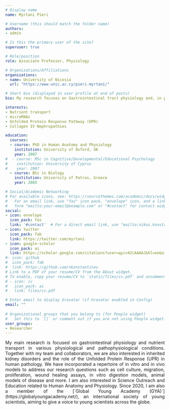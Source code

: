 ```yaml
---
# Display name
name: Myrtani Pieri

# Username (this should match the folder name)
authors:
- admin

# Is this the primary user of the site?
superuser: true

# Role/position
role: Associate Professor, Physiology

# Organizations/Affiliations
organizations:
- name: University of Nicosia
  url: "https://www.unic.ac.cy/pieri-myrtani/"

# Short bio (displayed in user profile at end of posts)
bio: My research focuses on Gastrointestinal tract physiology and, in particular, the role of specific ingested micromolecules in tumorigenesis.

interests:
- Nutrient transport
- microRNAs
- Unfolded Protein Response Pathway (UPR)
- Collagen IV Nephropathies

education:
  courses:
  - course: PhD in Human Anatomy and Physiology
    institution: University of Oxford, UK
    year: 2007
#  - course: MSc in Cognitive/Developmental/Educational Psychology
#    institution: University of Cyprus
#    year: 2007
  - course: BSc in Biology
    institution: University of Patras, Greece
    year: 2003

# Social/Academic Networking
# For available icons, see: https://sourcethemes.com/academic/docs/widgets/#icons
#   For an email link, use "fas" icon pack, "envelope" icon, and a link in the
#   form "mailto:your-email@example.com" or "#contact" for contact widget.
social:
- icon: envelope
  icon_pack: fas
  link: '#contact'  # For a direct email link, use "mailto:nikos.konstantinou@cut.ac.cy".
- icon: twitter
  icon_pack: fab
  link: https://twitter.com/myrtani
- icon: google-scholar
  icon_pack: ai
  link: https://scholar.google.com/citations?user=qycv42cAAAAJ&hl=en&oi=ao
#- icon: github
#  icon_pack: fab
#  link: https://github.com/nkonstantinou
# Link to a PDF of your resume/CV from the About widget.
# To enable, copy your resume/CV to `static/files/cv.pdf` and uncomment the lines below.  
# - icon: cv
#   icon_pack: ai
#   link: files/cv.pdf

# Enter email to display Gravatar (if Gravatar enabled in Config)
email: ""
  
# Organizational groups that you belong to (for People widget)
#   Set this to `[]` or comment out if you are not using People widget.  
user_groups:
- Researcher
---
```



<div style="text-align:justify;">My main research is focused on gastrointestinal physiology and nutrient transport in various physiological and pathophysiological conditions. Together with my team and collaborators, we are also interested in inherited kidney disorders and the role of the Unfolded Protein Response (UPR) in human pathology. We have incorporated a repertoire of in vitro and in vivo models to address our research questions such as cell culture, migration, proliferation, wound healing assays, in vitro digestion models, animal models of disease and more. I am also interested in Science Outreach and Education related to Human Anatomy and Physiology. Since 2020, I am also a member of the [`Global Young Academy (GYA)`](https://globalyoungacademy.net/), an international society of young scientists, aiming to give a voice to young scientists across the globe.</div>
